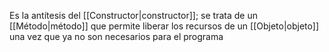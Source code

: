 Es la antítesis del [[Constructor|constructor]]; se trata de un [[Método|método]] que permite liberar los recursos de un [[Objeto|objeto]] una vez que ya no son necesarios para el programa